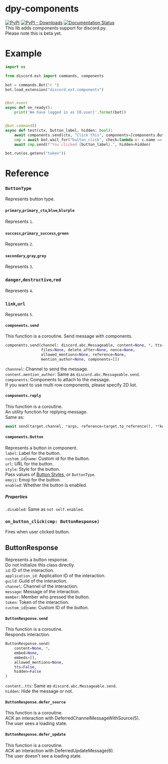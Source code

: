 # dpy-components
[![PyPI](https://img.shields.io/pypi/v/dpy-components)](https://pypi.org/project/dpy-components) 
[![PyPI - Downloads](https://img.shields.io/badge/dynamic/json?label=downloads&query=%24.total_downloads&url=https%3A%2F%2Fapi.pepy.tech%2Fapi%2Fprojects%2Fdpy-components)](https://pepy.tech/project/dpy-components/) 
[![Documentation Status](https://readthedocs.org/projects/dpy-components/badge/?version=latest)](https://dpy-components-ja.readthedocs.io/en/latest/?badge=latest)  
This lib adds components support for discord.py.  
Please note this is beta yet.

Example
=====

```python
import os

from discord.ext import commands, components

bot = commands.Bot("c ")
bot.load_extension("discord.ext.components")


@bot.event
async def on_ready():
    print('We have logged in as {0.user}'.format(bot))


@bot.command()
async def test(ctx, button_label, hidden: bool):
    await components.send(ctx, "Click this", components=[components.Button(button_label, name="button1")])
    cmp = await bot.wait_for("button_click", check=lambda c: c.name == "button1")
    await cmp.send(f"You clicked {button_label}.", hidden=hidden)

bot.run(os.getenv("token"))

```

Reference
=========
### `ButtonType`
Represents button type.
#### `primary`,`primary_cta`,`blue`,`blurple`
Represents `1`.
#### `success`,`primary_success`,`green`
Represents `2`.
#### `secondary`,`gray`,`grey`
Represents `3`.
### `danger`,`destructive`,`red`
Represents `4`.
### `link`,`url`
Represents `5`.
#### `components.send`
This function is a coroutine.
Send message with components.
```python
components.send(channel: discord.abc.Messageable, content=None, *, tts=False, embed=None, file=None,
                files=None, delete_after=None, nonce=None,
                allowed_mentions=None, reference=None,
                mention_author=None, components=[])
```
`channnel`: Channel to send the message.  
`content`..`mention_author`: Same as `discord.abc.Messageable.send`.  
`components`: Components to attach to the message.  
If you want to use multi row components, please specify 2D list.  
#### `components.reply`
This function is a coroutine.  
An utility function for replying message.  
Same as:
```py
await send(target.channel, *args, reference=target.to_reference(), **kwargs)
```
#### `components.Button`
Represents a button in component.  
`label`: Label for the button.  
`custom_id`|`name`: Custom id for the button.  
`url`: URL for the button.  
`style`: Style for the button.  
Pass values of [Button Styles](https://discord.com/developers/docs/interactions/message-components#buttons-button-styles), or `ButtonType`.  
`emoji`: Emoji for the button.  
`enabled`: Whether the button is enabled.  
##### Properties
`.disabled`: Same as `not self.enabled`.  
### `on_button_click(cmp: ButtonResponse)`
Fires when user clicked button.  
## ButtonResponse
Represents a button response.  
Do not initialize this class directly.  
`id`: ID of the interaction.  
`application_id`: Application ID of the interaction.  
`guild`: Guild of the interaction.  
`channel`: Channel of the interaction.  
`message`: Message of the interaction.  
`member`: Member who pressed the button.  
`token`: Token of the interaction.  
`custom_id`|`name`: Custom ID of the button.  

#### `ButtonResponse.send`
This function is a coroutine.  
Responds interaction.  
```python
ButtonResponse.send(
    content=None, *,
    embed=None,
    embeds=[],
    allowed_mentions=None,
    tts=False,
    hidden=False
)
```
`content`...`tts`: Same as `discord.abc.Messageable.send`.  
`hidden`: Hide the message or not.  
#### `ButtonResponse.defer_source`
This function is a coroutine.  
ACK an interaction with DeferredChannelMessageWithSource(5).  
The user sees a loading state.  
#### `ButtonResponse.defer_update`
This function is a coroutine.  
ACK an interaction with DeferredUpdateMessage(6).  
The user doesn't see a loading state.  
